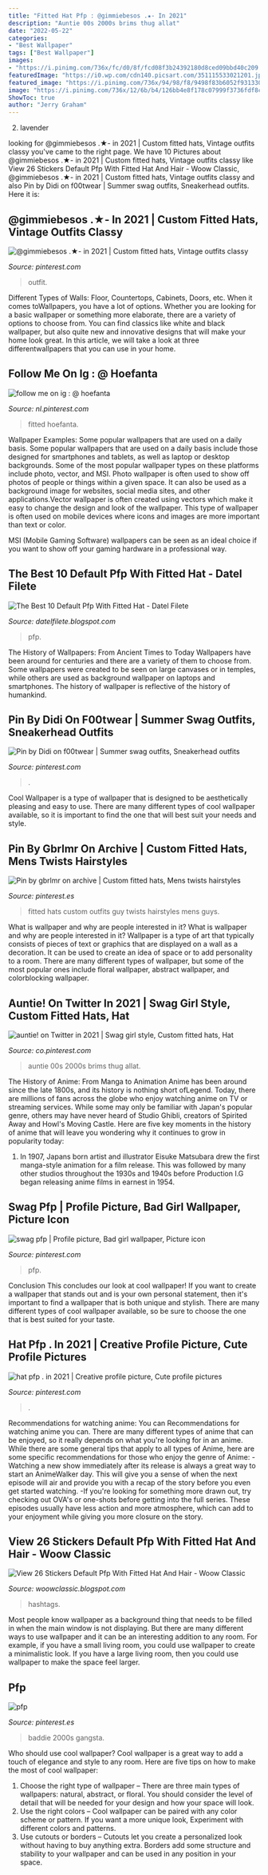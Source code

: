 ```yaml
---
title: "Fitted Hat Pfp : @gimmiebesos .★- In 2021"
description: "Auntie 00s 2000s brims thug allat"
date: "2022-05-22"
categories:
- "Best Wallpaper"
tags: ["Best Wallpaper"]
images:
- "https://i.pinimg.com/736x/fc/d0/8f/fcd08f3b24392180d8ced09bbd40c209.jpg"
featuredImage: "https://i0.wp.com/cdn140.picsart.com/351115533021201.jpg"
featured_image: "https://i.pinimg.com/736x/94/98/f8/9498f83b6052f93133000b646145006c.jpg"
image: "https://i.pinimg.com/736x/12/6b/b4/126bb4e8f178c07999f3736fdf8c47b1.jpg"
ShowToc: true
author: "Jerry Graham"
---
```



2. lavender 

	

		
looking for @gimmiebesos .★- in 2021 | Custom fitted hats, Vintage outfits classy you've came to the right page. We have 10 Pictures about @gimmiebesos .★- in 2021 | Custom fitted hats, Vintage outfits classy like View 26 Stickers Default Pfp With Fitted Hat And Hair - Woow Classic, @gimmiebesos .★- in 2021 | Custom fitted hats, Vintage outfits classy and also Pin by Didi on f00twear | Summer swag outfits, Sneakerhead outfits. Here it is:
		
    
## @gimmiebesos .★- In 2021 | Custom Fitted Hats, Vintage Outfits Classy

<img loading=lazy src="https://i.pinimg.com/736x/40/c3/8b/40c38b22b0bdcfa6bb66841462419bc5.jpg" onerror="this.onerror=null;this.src='https://tse2.mm.bing.net/th?id=OIP.oHxB9OD6rzwM6L2ioNiMMgHaIS&amp;pid=15.1';" alt="@gimmiebesos .★- in 2021 | Custom fitted hats, Vintage outfits classy">

_Source: pinterest.com_

>outfit. 

	

Different Types of Walls: Floor, Countertops, Cabinets, Doors, etc.
When it comes toWallpapers, you have a lot of options. Whether you are looking for a basic wallpaper or something more elaborate, there are a variety of options to choose from. You can find classics like white and black wallpaper, but also quite new and innovative designs that will make your home look great. In this article, we will take a look at three differentwallpapers that you can use in your home.

    
## Follow Me On Ig : @ Hoefanta

<img loading=lazy src="https://i.pinimg.com/736x/94/98/f8/9498f83b6052f93133000b646145006c.jpg" onerror="this.onerror=null;this.src='https://tse1.mm.bing.net/th?id=OIP.ARVDrACnGlUjG-jRkK8NMwHaHf&amp;pid=15.1';" alt="follow me on ig : @ hoefanta">

_Source: nl.pinterest.com_

>fitted hoefanta. 

	

Wallpaper Examples: Some popular wallpapers that are used on a daily basis.
Some popular wallpapers that are used on a daily basis include those designed for smartphones and tablets, as well as laptop or desktop backgrounds. Some of the most popular wallpaper types on these platforms include photo, vector, and MSI. 
Photo wallpaper is often used to show off photos of people or things within a given space. It can also be used as a background image for websites, social media sites, and other applications.Vector wallpaper is often created using vectors which make it easy to change the design and look of the wallpaper. This type of wallpaper is often used on mobile devices where icons and images are more important than text or color. 

MSI (Mobile Gaming Software) wallpapers can be seen as an ideal choice if you want to show off your gaming hardware in a professional way.

    
## The Best 10 Default Pfp With Fitted Hat - Datel Filete

<img loading=lazy src="https://lh5.googleusercontent.com/proxy/R06mfobSyyoyLTrJ5hv1OJy1fjTp7iply6N__Wbzhx7kLUXZQaNo379SCnDDqVORKeDNzkAKkH85XRAApcS7mn5L5dVzV5AA_y9aiBrtOgjg31D1VH327POuCyGo4KUSQg3LhY-58cpgxQ=w1200-h630-p-k-no-nu" onerror="this.onerror=null;this.src='https://tse3.mm.bing.net/th?id=OIP.4MqhHQ4oun0wjKqZ-Qz1cAHaHX&amp;pid=15.1';" alt="The Best 10 Default Pfp With Fitted Hat - Datel Filete">

_Source: datelfilete.blogspot.com_

>pfp. 

	

The History of Wallpapers: From Ancient Times to Today
Wallpapers have been around for centuries and there are a variety of them to choose from. Some wallpapers were created to be seen on large canvases or in temples, while others are used as background wallpaper on laptops and smartphones. The history of wallpaper is reflective of the history of humankind.

    
## Pin By Didi On F00twear | Summer Swag Outfits, Sneakerhead Outfits

<img loading=lazy src="https://i.pinimg.com/736x/fc/d0/8f/fcd08f3b24392180d8ced09bbd40c209.jpg" onerror="this.onerror=null;this.src='https://tse4.mm.bing.net/th?id=OIP.ZNorPQkT4L5SfmTCgrTs4gHaJr&amp;pid=15.1';" alt="Pin by Didi on f00twear | Summer swag outfits, Sneakerhead outfits">

_Source: pinterest.com_

>. 

	

Cool Wallpaper is a type of wallpaper that is designed to be aesthetically pleasing and easy to use. There are many different types of cool wallpaper available, so it is important to find the one that will best suit your needs and style.

    
## Pin By Gbrlmr On Archive | Custom Fitted Hats, Mens Twists Hairstyles

<img loading=lazy src="https://i.pinimg.com/originals/1c/fe/a8/1cfea8ec81afa86c3c09e731584d776e.jpg" onerror="this.onerror=null;this.src='https://tse4.mm.bing.net/th?id=OIP.liyly5Qsng5aQ3JNIUrB1QHaIq&amp;pid=15.1';" alt="Pin by gbrlmr on archive | Custom fitted hats, Mens twists hairstyles">

_Source: pinterest.es_

>fitted hats custom outfits guy twists hairstyles mens guys. 

	

What is wallpaper and why are people interested in it?
What is wallpaper and why are people interested in it?
Wallpaper is a type of art that typically consists of pieces of text or graphics that are displayed on a wall as a decoration. It can be used to create an idea of space or to add personality to a room. There are many different types of wallpaper, but some of the most popular ones include floral wallpaper, abstract wallpaper, and colorblocking wallpaper.

    
## Auntie! On Twitter In 2021 | Swag Girl Style, Custom Fitted Hats, Hat

<img loading=lazy src="https://i.pinimg.com/736x/12/6b/b4/126bb4e8f178c07999f3736fdf8c47b1.jpg" onerror="this.onerror=null;this.src='https://tse1.mm.bing.net/th?id=OIP.zdSLFpabH45kYuxBaSOcmAHaJ3&amp;pid=15.1';" alt="auntie! on Twitter in 2021 | Swag girl style, Custom fitted hats, Hat">

_Source: co.pinterest.com_

>auntie 00s 2000s brims thug allat. 

	

The History of Anime: From Manga to Animation
Anime has been around since the late 1800s, and its history is nothing short ofLegend. Today, there are millions of fans across the globe who enjoy watching anime on TV or streaming services. While some may only be familiar with Japan's popular genre, others may have never heard of Studio Ghibli, creators of Spirited Away and Howl's Moving Castle. Here are five key moments in the history of anime that will leave you wondering why it continues to grow in popularity today:
1) In 1907, Japans born artist and illustrator Eisuke Matsubara drew the first manga-style animation for a film release. This was followed by many other studios throughout the 1930s and 1940s before Production I.G began releasing anime films in earnest in 1954.

    
## Swag Pfp | Profile Picture, Bad Girl Wallpaper, Picture Icon

<img loading=lazy src="https://i.pinimg.com/originals/5a/f7/bf/5af7bfdce45564a51f1a58d9a12f5cf0.jpg" onerror="this.onerror=null;this.src='https://tse1.mm.bing.net/th?id=OIP.3SEj0WMeuuJOeeEgPLHwiwHaG1&amp;pid=15.1';" alt="swag pfp | Profile picture, Bad girl wallpaper, Picture icon">

_Source: pinterest.com_

>pfp. 

	

Conclusion
This concludes our look at cool wallpaper! If you want to create a wallpaper that stands out and is your own personal statement, then it's important to find a wallpaper that is both unique and stylish. There are many different types of cool wallpaper available, so be sure to choose the one that is best suited for your taste.

    
## Hat Pfp . In 2021 | Creative Profile Picture, Cute Profile Pictures

<img loading=lazy src="https://i.pinimg.com/736x/25/5b/97/255b975a5fa7a9f0ff24abd3d6e7726c.jpg" onerror="this.onerror=null;this.src='https://tse4.mm.bing.net/th?id=OIP.BEIQF6p_EWjxNm49Z2AZvAHaHZ&amp;pid=15.1';" alt="hat pfp . in 2021 | Creative profile picture, Cute profile pictures">

_Source: pinterest.com_

>. 

	

Recommendations for watching anime: You can
Recommendations for watching anime you can. There are many different types of anime that can be enjoyed, so it really depends on what you're looking for in an anime. While there are some general tips that apply to all types of Anime, here are some specific recommendations for those who enjoy the genre of Anime: 
-Watching a new show immediately after its release is always a great way to start an AnimeWalker day. This will give you a sense of when the next episode will air and provide you with a recap of the story before you even get started watching. 
-If you're looking for something more drawn out, try checking out OVA's or one-shots before getting into the full series. These episodes usually have less action and more atmosphere, which can add to your enjoyment while giving you more closure on the story.

    
## View 26 Stickers Default Pfp With Fitted Hat And Hair - Woow Classic

<img loading=lazy src="https://i0.wp.com/cdn140.picsart.com/351115533021201.jpg" onerror="this.onerror=null;this.src='https://tse1.mm.bing.net/th?id=OIP.SVH44-WC4WAQenTuTlLaMwHaHa&amp;pid=15.1';" alt="View 26 Stickers Default Pfp With Fitted Hat And Hair - Woow Classic">

_Source: woowclassic.blogspot.com_

>hashtags. 

	

Most people know wallpaper as a background thing that needs to be filled in when the main window is not displaying. But there are many different ways to use wallpaper and it can be an interesting addition to any room. For example, if you have a small living room, you could use wallpaper to create a minimalistic look. If you have a large living room, then you could use wallpaper to make the space feel larger.

    
## Pfp

<img loading=lazy src="https://i.pinimg.com/736x/e6/b1/f3/e6b1f34fafded3bef3dd0bc48bcafd38.jpg" onerror="this.onerror=null;this.src='https://tse2.mm.bing.net/th?id=OIP.IqnuWMVH-8kGblAuJTWHiQHaMG&amp;pid=15.1';" alt="pfp">

_Source: pinterest.es_

>baddie 2000s gangsta. 

	

Who should use cool wallpaper?
Cool wallpaper is a great way to add a touch of elegance and style to any room. Here are five tips on how to make the most of cool wallpaper: 
1) Choose the right type of wallpaper – There are three main types of wallpapers: natural, abstract, or floral. You should consider the level of detail that will be needed for your design and how your space will look. 
2) Use the right colors – Cool wallpaper can be paired with any color scheme or pattern. If you want a more unique look, Experiment with different colors and patterns. 
3) Use cutouts or borders – Cutouts let you create a personalized look without having to buy anything extra. Borders add some structure and stability to your wallpaper and can be used in any position in your space.

